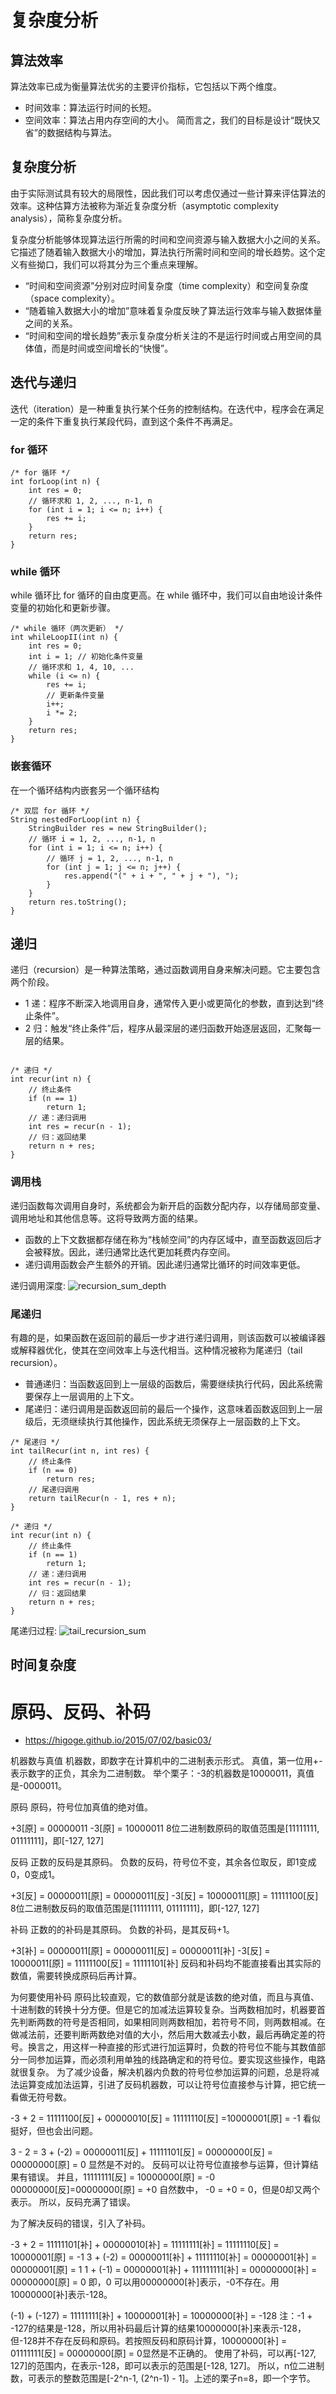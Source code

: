 # 复杂度分析

## 算法效率
算法效率已成为衡量算法优劣的主要评价指标，它包括以下两个维度。

- 时间效率：算法运行时间的长短。
- 空间效率：算法占用内存空间的大小。
简而言之，我们的目标是设计“既快又省”的数据结构与算法。


## 复杂度分析
由于实际测试具有较大的局限性，因此我们可以考虑仅通过一些计算来评估算法的效率。这种估算方法被称为渐近复杂度分析（asymptotic complexity analysis），简称复杂度分析。

复杂度分析能够体现算法运行所需的时间和空间资源与输入数据大小之间的关系。它描述了随着输入数据大小的增加，算法执行所需时间和空间的增长趋势。这个定义有些拗口，我们可以将其分为三个重点来理解。

- “时间和空间资源”分别对应时间复杂度（time complexity）和空间复杂度（space complexity）。
- “随着输入数据大小的增加”意味着复杂度反映了算法运行效率与输入数据体量之间的关系。
- “时间和空间的增长趋势”表示复杂度分析关注的不是运行时间或占用空间的具体值，而是时间或空间增长的“快慢”。


## 迭代与递归


迭代（iteration）是一种重复执行某个任务的控制结构。在迭代中，程序会在满足一定的条件下重复执行某段代码，直到这个条件不再满足。

### for 循环

```
/* for 循环 */
int forLoop(int n) {
    int res = 0;
    // 循环求和 1, 2, ..., n-1, n
    for (int i = 1; i <= n; i++) {
        res += i;
    }
    return res;
}
```

###  while 循环

while 循环比 for 循环的自由度更高。在 while 循环中，我们可以自由地设计条件变量的初始化和更新步骤。

```
/* while 循环（两次更新） */
int whileLoopII(int n) {
    int res = 0;
    int i = 1; // 初始化条件变量
    // 循环求和 1, 4, 10, ...
    while (i <= n) {
        res += i;
        // 更新条件变量
        i++;
        i *= 2;
    }
    return res;
}
```


### 嵌套循环
在一个循环结构内嵌套另一个循环结构

```
/* 双层 for 循环 */
String nestedForLoop(int n) {
    StringBuilder res = new StringBuilder();
    // 循环 i = 1, 2, ..., n-1, n
    for (int i = 1; i <= n; i++) {
        // 循环 j = 1, 2, ..., n-1, n
        for (int j = 1; j <= n; j++) {
            res.append("(" + i + ", " + j + "), ");
        }
    }
    return res.toString();
}
```






## 递归 
递归（recursion）是一种算法策略，通过函数调用自身来解决问题。它主要包含两个阶段。

- 1 递：程序不断深入地调用自身，通常传入更小或更简化的参数，直到达到“终止条件”。
- 2 归：触发“终止条件”后，程序从最深层的递归函数开始逐层返回，汇聚每一层的结果。

```

/* 递归 */
int recur(int n) {
    // 终止条件
    if (n == 1)
        return 1;
    // 递：递归调用
    int res = recur(n - 1);
    // 归：返回结果
    return n + res;
}

```


### 调用栈 
递归函数每次调用自身时，系统都会为新开启的函数分配内存，以存储局部变量、调用地址和其他信息等。这将导致两方面的结果。

- 函数的上下文数据都存储在称为“栈帧空间”的内存区域中，直至函数返回后才会被释放。因此，递归通常比迭代更加耗费内存空间。
- 递归调用函数会产生额外的开销。因此递归通常比循环的时间效率更低。

递归调用深度:
![recursion_sum_depth](recursion_sum_depth.png)


### 尾递归 
有趣的是，如果函数在返回前的最后一步才进行递归调用，则该函数可以被编译器或解释器优化，使其在空间效率上与迭代相当。这种情况被称为尾递归（tail recursion）。

- 普通递归：当函数返回到上一层级的函数后，需要继续执行代码，因此系统需要保存上一层调用的上下文。
- 尾递归：递归调用是函数返回前的最后一个操作，这意味着函数返回到上一层级后，无须继续执行其他操作，因此系统无须保存上一层函数的上下文。

```
/* 尾递归 */
int tailRecur(int n, int res) {
    // 终止条件
    if (n == 0)
        return res;
    // 尾递归调用
    return tailRecur(n - 1, res + n);
}

/* 递归 */
int recur(int n) {
    // 终止条件
    if (n == 1)
        return 1;
    // 递：递归调用
    int res = recur(n - 1);
    // 归：返回结果
    return n + res;
}
```

尾递归过程:
![tail_recursion_sum](tail_recursion_sum.png)


## 时间复杂度








# 原码、反码、补码
- https://higoge.github.io/2015/07/02/basic03/ 

机器数与真值
机器数，即数字在计算机中的二进制表示形式。
真值，第一位用+-表示数字的正负，其余为二进制数。
举个栗子：-3的机器数是10000011，真值是-0000011。

原码
原码，符号位加真值的绝对值。

+3[原] = 00000011
-3[原] = 10000011
8位二进制数原码的取值范围是[11111111, 01111111]，即[-127, 127]

反码
正数的反码是其原码。
负数的反码，符号位不变，其余各位取反，即1变成0，0变成1。

+3[反] = 00000011[原] = 00000011[反]
-3[反] = 10000011[原] = 11111100[反]
8位二进制数反码的取值范围是[11111111, 01111111]，即[-127, 127]

补码
正数的的补码是其原码。
负数的补码，是其反码+1。

+3[补] = 00000011[原] = 00000011[反] = 00000011[补]
-3[反] = 10000011[原] = 11111100[反] = 11111101[补]
反码和补码均不能直接看出其实际的数值，需要转换成原码后再计算。

为何要使用补码
原码比较直观，它的数值部分就是该数的绝对值，而且与真值、十进制数的转换十分方便。但是它的加减法运算较复杂。当两数相加时，机器要首先判断两数的符号是否相同，如果相同则两数相加，若符号不同，则两数相减。在做减法前，还要判断两数绝对值的大小，然后用大数减去小数，最后再确定差的符号。换言之，用这样一种直接的形式进行加运算时，负数的符号位不能与其数值部分一同参加运算，而必须利用单独的线路确定和的符号位。要实现这些操作，电路就很复杂。
为了减少设备，解决机器内负数的符号位参加运算的问题，总是将减法运算变成加法运算，引进了反码机器数，可以让符号位直接参与计算，把它统一看做无符号数。

-3 + 2 = 11111100[反] + 00000010[反] = 11111110[反] =10000001[原] = -1
看似挺好，但也会出问题。

3 - 2 = 3 + (-2) = 00000011[反] + 11111101[反] = 00000000[反] = 00000000[原] = 0
显然是不对的。
反码可以让符号位直接参与运算，但计算结果有错误。
并且，11111111[反] = 10000000[原] = -0 00000000[反]=00000000[原] = +0
自然数中， -0 = +0 = 0，但是0却又两个表示。
所以，反码充满了错误。

为了解决反码的错误，引入了补码。

-3 + 2 = 11111101[补] + 00000010[补] = 11111111[补] = 11111110[反] = 10000001[原] = -1
3 + (-2) = 00000011[补] + 11111110[补] = 00000001[补] = 00000001[原] = 1
1 + (-1) = 00000001[补] + 111111111[补] = 00000000[补] = 00000000[原] = 0
即，0 可以用00000000[补]表示，-0不存在。用10000000[补]表示-128。

(-1) + (-127) = 11111111[补] + 10000001[补] = 10000000[补] = -128
注：-1 + -127的结果是-128，所以用补码最后计算的结果10000000[补]来表示-128，但-128并不存在反码和原码。若按照反码和原码计算，10000000[补] = 01111111[反] = 00000000[原] = 0显然是不正确的。
使用了补码，可以再[-127, 127]的范围内，在表示-128，即可以表示的范围是[-128, 127]。
所以，n位二进制数，可表示的整数范围是[-2^n-1, (2^n-1) - 1]。上述的栗子n=8，即一个字节。